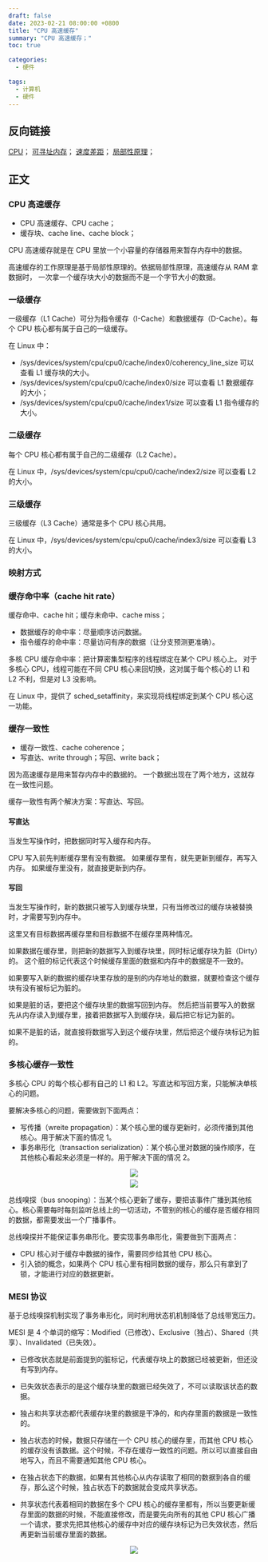 ```yaml
---
draft: false
date: 2023-02-21 08:00:00 +0800
title: "CPU 高速缓存"
summary: "CPU 高速缓存；"
toc: true

categories:
  - 硬件

tags:
  - 计算机
  - 硬件
---
```


## 反向链接

[CPU](/计算机/硬件/CPU)；
[可寻址内存](/计算机/硬件/可寻址内存)；
[速度差距](/计算机/速度差距)；
[局部性原理](/计算机/局部性原理)；

## 正文

### CPU 高速缓存

- CPU 高速缓存、CPU cache；
- 缓存块、cache line、cache block；

CPU 高速缓存就是在 CPU 里放一个小容量的存储器用来暂存内存中的数据。

高速缓存的工作原理是基于局部性原理的。依据局部性原理，高速缓存从 RAM 拿数据时，
一次拿一个缓存块大小的数据而不是一个字节大小的数据。

### 一级缓存

一级缓存（L1 Cache）可分为指令缓存（I-Cache）和数据缓存（D-Cache）。每个 CPU 核心都有属于自己的一级缓存。

在 Linux 中：

- /sys/devices/system/cpu/cpu0/cache/index0/coherency_line_size 可以查看 L1 缓存块的大小。
- /sys/devices/system/cpu/cpu0/cache/index0/size 可以查看 L1 数据缓存的大小； 
- /sys/devices/system/cpu/cpu0/cache/index1/size 可以查看 L1 指令缓存的大小。

### 二级缓存

每个 CPU 核心都有属于自己的二级缓存（L2 Cache）。

在 Linux 中，/sys/devices/system/cpu/cpu0/cache/index2/size 可以查看 L2 的大小。

### 三级缓存

三级缓存（L3 Cache）通常是多个 CPU 核心共用。

在 Linux 中，/sys/devices/system/cpu/cpu0/cache/index3/size 可以查看 L3 的大小。

### 映射方式

### 缓存命中率（cache hit rate）

缓存命中、cache hit；缓存未命中、cache miss；

- 数据缓存的命中率：尽量顺序访问数据。
- 指令缓存的命中率：尽量访问有序的数据（让分支预测更准确）。

多核 CPU 缓存命中率：把计算密集型程序的线程绑定在某个 CPU 核心上。
对于多核心 CPU，线程可能在不同 CPU 核心来回切换，这对属于每个核心的 L1 和 L2 不利，但是对 L3 没影响。

在 Linux 中，提供了 sched_setaffinity，来实现将线程绑定到某个 CPU 核心这一功能。

### 缓存一致性

- 缓存一致性、cache coherence；
- 写直达、write through；写回、write back；

因为高速缓存是用来暂存内存中的数据的。
一个数据出现在了两个地方，这就存在一致性问题。

缓存一致性有两个解决方案：写直达、写回。

#### 写直达

当发生写操作时，把数据同时写入缓存和内存。

CPU 写入前先判断缓存里有没有数据。
如果缓存里有，就先更新到缓存，再写入内存。
如果缓存里没有，就直接更新到内存。

#### 写回

当发生写操作时，新的数据只被写入到缓存块里，只有当修改过的缓存块被替换时，才需要写到内存中。

这里又有目标数据再缓存里和目标数据不在缓存里两种情况。

如果数据在缓存里，则把新的数据写入到缓存块里，同时标记缓存块为脏（Dirty）的。
这个脏的标记代表这个时候缓存里面的数据和内存中的数据是不一致的。

如果要写入新的数据的缓存块里存放的是别的内存地址的数据，就要检查这个缓存块有没有被标记为脏的。

如果是脏的话，要把这个缓存块里的数据写回到内存。
然后把当前要写入的数据先从内存读入到缓存里，接着把数据写入到缓存块，最后把它标记为脏的。

如果不是脏的话，就直接将数据写入到这个缓存块里，然后把这个缓存块标记为脏的。

### 多核心缓存一致性

多核心 CPU 的每个核心都有自己的 L1 和 L2。写直达和写回方案，只能解决单核心的问题。

要解决多核心的问题，需要做到下面两点：

- 写传播（wreite propagation）：某个核心里的缓存更新时，必须传播到其他核心。用于解决下面的情况 1。
- 事务串形化（transaction serialization）：某个核心里对数据的操作顺序，在其他核心看起来必须是一样的。用于解决下面的情况 2。

<div style="text-align: center; margin: 5px auto">
<img src="/image/computer-science/hardware/wreite_propagation.drawio.png">
</div>

<div style="text-align: center; margin: 5px auto">
<img src="/image/computer-science/hardware/transaction_serialization.drawio.png">
</div>

总线嗅探（bus snooping）：当某个核心更新了缓存，要把该事件广播到其他核心。核心需要每时每刻监听总线上的一切活动，不管别的核心的缓存是否缓存相同的数据，都需要发出一个广播事件。

总线嗅探并不能保证事务串形化。要实现事务串形化，需要做到下面两点：

- CPU 核心对于缓存中数据的操作，需要同步给其他 CPU 核心。
- 引入锁的概念，如果两个 CPU 核心里有相同数据的缓存，那么只有拿到了锁，才能进行对应的数据更新。

### MESI 协议

基于总线嗅探机制实现了事务串形化，同时利用状态机机制降低了总线带宽压力。

MESI 是 4 个单词的缩写：Modified（已修改）、Exclusive（独占）、Shared（共享）、Invalidated（已失效）。

- 已修改状态就是前面提到的脏标记，代表缓存块上的数据已经被更新，但还没有写到内存。
- 已失效状态表示的是这个缓存块里的数据已经失效了，不可以读取该状态的数据。
- 独占和共享状态都代表缓存块里的数据是干净的，和内存里面的数据是一致性的。

- 独占状态的时候，数据只存储在一个 CPU 核心的缓存里，而其他 CPU 核心的缓存没有该数据。这个时候，不存在缓存一致性的问题。所以可以直接自由地写入，而且不需要通知其他 CPU 核心。
- 在独占状态下的数据，如果有其他核心从内存读取了相同的数据到各自的缓存，那么这个时候，独占状态下的数据就会变成共享状态。
- 共享状态代表着相同的数据在多个 CPU 核心的缓存里都有，所以当要更新缓存里面的数据的时候，不能直接修改，而是要先向所有的其他 CPU 核心广播一个请求，要求先把其他核心的缓存中对应的缓存块标记为已失效状态，然后再更新当前缓存里面的数据。

<div style="text-align: center; margin: 5px auto">
<img src="/image/computer-science/hardware/cache_mesi.drawio.png">
</div>